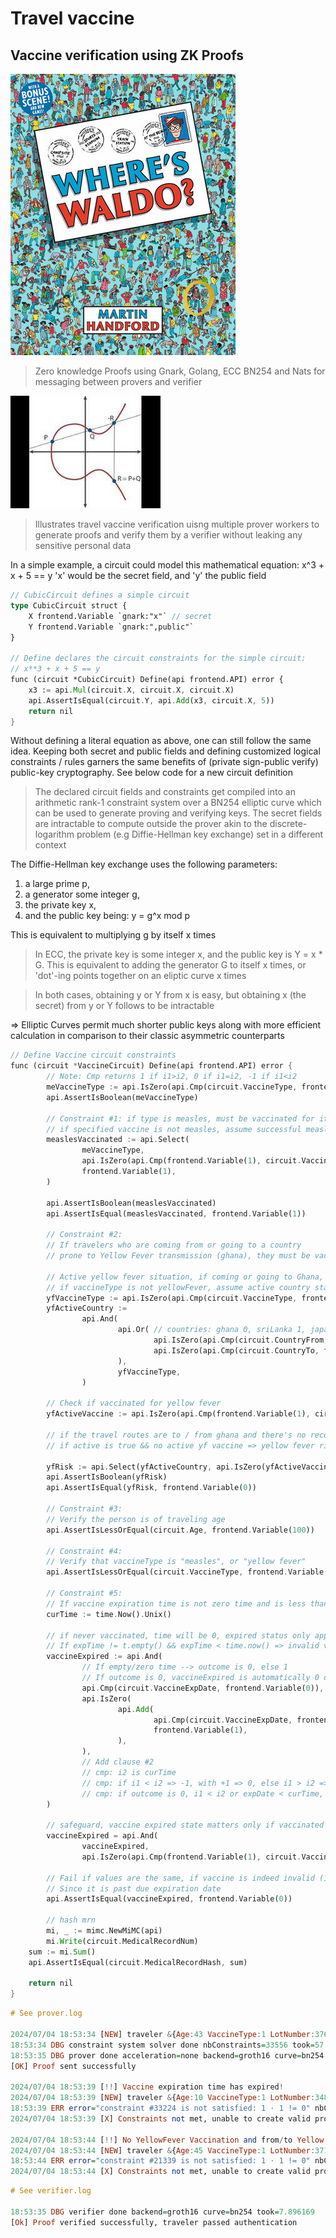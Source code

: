 # Travel vaccine
## Vaccine verification using ZK Proofs

![WALDO](https://github.com/brpandey/vacc/blob/main/waldo.jpeg?raw=true)


> Zero knowledge Proofs using Gnark, Golang, ECC BN254 and Nats for messaging between provers and verifier

![ECC](https://github.com/brpandey/vacc/blob/main/ecc.jpg?raw=true)

> Illustrates travel vaccine verification uisng multiple prover workers to generate proofs
> and verify them by a verifier without leaking any sensitive personal data


In a simple example, a circuit could model this mathematical equation: x^3 + x + 5 == y
'x' would be the secret field, and 'y' the public field

```rust
// CubicCircuit defines a simple circuit
type CubicCircuit struct {
	X frontend.Variable `gnark:"x"` // secret
	Y frontend.Variable `gnark:",public"`
}

// Define declares the circuit constraints for the simple circuit:
// x**3 + x + 5 == y
func (circuit *CubicCircuit) Define(api frontend.API) error {
	x3 := api.Mul(circuit.X, circuit.X, circuit.X)
	api.AssertIsEqual(circuit.Y, api.Add(x3, circuit.X, 5))
	return nil
}
```

Without defining a literal equation as above, one can still follow the same idea.
Keeping both secret and public fields and defining customized logical constraints / rules
garners the same benefits of (private sign-public verify) public-key cryptography.
See below code for a new circuit definition

> The declared circuit fields and constraints get compiled into an arithmetic rank-1 constraint system over
> a BN254 elliptic curve which can be used to generate proving and verifying keys.
> The secret fields are intractable to compute outside the prover akin to the discrete-logarithm problem
> (e.g Diffie-Hellman key exchange) set in a different context

The Diffie-Hellman key exchange uses the following parameters:
1) a large prime p,
2) a generator some integer g,
3) the private key x,
4) and the public key being: y = g^x mod p

This is equivalent to multiplying g by itself x times

> In ECC, the private key is some integer x, and the public key is Y = x * G.
> This is equivalent to adding the generator G to itself x times, or 'dot'-ing points together on an eliptic curve x times

> In both cases, obtaining y or Y from x is easy, but obtaining x (the secret) from y or Y follows to be intractable

=> Elliptic Curves permit much shorter public keys along with more efficient calculation in comparison to their classic asymmetric counterparts

```rust
// Define Vaccine circuit constraints
func (circuit *VaccineCircuit) Define(api frontend.API) error {
        // Note: Cmp returns 1 if i1>i2, 0 if i1=i2, -1 if i1<i2
        meVaccineType := api.IsZero(api.Cmp(circuit.VaccineType, frontend.Variable(measles)))
        api.AssertIsBoolean(meVaccineType)

        // Constraint #1: if type is measles, must be vaccinated for it
        // if specified vaccine is not measles, assume successful measles vaccination
	    measlesVaccinated := api.Select(
                meVaccineType,
                api.IsZero(api.Cmp(frontend.Variable(1), circuit.VaccinatedSecret)), // is vaccinated?
                frontend.Variable(1),
        )

        api.AssertIsBoolean(measlesVaccinated)
        api.AssertIsEqual(measlesVaccinated, frontend.Variable(1))

        // Constraint #2:
        // If travelers who are coming from or going to a country
        // prone to Yellow Fever transmission (ghana), they must be vaccinated against YF

        // Active yellow fever situation, if coming or going to Ghana, and if vaccineType is yellowFever
        // if vaccineType is not yellowFever, assume active country status is irrelevant or 0..
        yfVaccineType := api.IsZero(api.Cmp(circuit.VaccineType, frontend.Variable(yellowFever)))
        yfActiveCountry :=
                api.And(
                        api.Or( // countries: ghana 0, sriLanka 1, japan 2
                                api.IsZero(api.Cmp(circuit.CountryFrom, frontend.Variable(ghana))),
                                api.IsZero(api.Cmp(circuit.CountryTo, frontend.Variable(ghana))),
                        ),
                        yfVaccineType,
                )

        // Check if vaccinated for yellow fever
        yfActiveVaccine := api.IsZero(api.Cmp(frontend.Variable(1), circuit.VaccinatedSecret))

        // if the travel routes are to / from ghana and there's no record of yf vaccination mark as risk
        // if active is true && no active yf vaccine => yellow fever risk

        yfRisk := api.Select(yfActiveCountry, api.IsZero(yfActiveVaccine), frontend.Variable(0))
        api.AssertIsBoolean(yfRisk)
        api.AssertIsEqual(yfRisk, frontend.Variable(0))

        // Constraint #3:
        // Verify the person is of traveling age
        api.AssertIsLessOrEqual(circuit.Age, frontend.Variable(100))

        // Constraint #4:
	    // Verify that vaccineType is "measles", or "yellow fever"
        api.AssertIsLessOrEqual(circuit.VaccineType, frontend.Variable(yellowFever))

        // Constraint #5:
        // If vaccine expiration time is not zero time and is less than now, denote that vaccine is not valid
        curTime := time.Now().Unix()

        // if never vaccinated, time will be 0, expired status only applies to if was previously vaccinated
        // If expTime != t.empty() && expTime < time.now() => invalid vaccine
        vaccineExpired := api.And(
                // If empty/zero time --> outcome is 0, else 1
                // If outcome is 0, vaccineExpired is automatically 0 or (valid)
                api.Cmp(circuit.VaccineExpDate, frontend.Variable(0)),
                api.IsZero(
                        api.Add(
                                api.Cmp(circuit.VaccineExpDate, frontend.Variable(curTime)),
                                frontend.Variable(1),
                        ),
                ),
                // Add clause #2
                // cmp: i2 is curTime
                // cmp: if i1 < i2 => -1, with +1 => 0, else i1 > i2 => 1, then with +1 => 2, else else i1 == i2 => 0, w/ +1 => 1
                // cmp: if outcome is 0, i1 < i2 or expDate < curTime, so invalid or 1
        )

        // safeguard, vaccine expired state matters only if vaccinated
        vaccineExpired = api.And(
                vaccineExpired,
                api.IsZero(api.Cmp(frontend.Variable(1), circuit.VaccinatedSecret)))

        // Fail if values are the same, if vaccine is indeed invalid (1)
        // Since it is past due expiration date
        api.AssertIsEqual(vaccineExpired, frontend.Variable(0))

        // hash mrn
        mi, _ := mimc.NewMiMC(api)
        mi.Write(circuit.MedicalRecordNum)
	sum := mi.Sum()
	api.AssertIsEqual(circuit.MedicalRecordHash, sum)

	return nil
}
```


```haskell
# See prover.log

2024/07/04 18:53:34 [NEW] traveler &{Age:43 VaccineType:1 LotNumber:376503936263800 Dob:339120000 MedicalRecordNum:343664090834775 MedicalRecordHash:[1 122 128 147 216 145 131 178 86 107 176 131 29 150 250 70 40 110 25 192 65 198 185 220 200 200 184 44 178 163 125 106] CountryFrom:1 CountryTo:2 VaccinatedSecret:0 VaccineExpDate:0}
18:53:34 DBG constraint system solver done nbConstraints=33556 took=57.245394
18:53:35 DBG prover done acceleration=none backend=groth16 curve=bn254 nbConstraints=33556 took=1675.115905
[OK] Proof sent successfully

2024/07/04 18:53:39 [!!] Vaccine expiration time has expired!
2024/07/04 18:53:39 [NEW] traveler &{Age:10 VaccineType:1 LotNumber:348367540237593 Dob:1389571200 MedicalRecordNum:376894624500803 MedicalRecordHash:[39 75 3 159 205 21 223 79 60 185 2 252 222 27 60 204 200 171 178 228 211 246 210 200 208 155 87 158 142 77 51 135] CountryFrom:2 CountryTo:0 VaccinatedSecret:1 VaccineExpDate:1645574400}
18:53:39 ERR error="constraint #33224 is not satisfied: 1 ⋅ 1 != 0" nbConstraints=33556
2024/07/04 18:53:39 [X] Constraints not met, unable to create valid proof: constraint #33224 is not satisfied: 1 ⋅ 1 != 0

2024/07/04 18:53:44 [!!] No YellowFever Vaccination and from/to Yellow Fever Area
2024/07/04 18:53:44 [NEW] traveler &{Age:45 VaccineType:1 LotNumber:371864288485165 Dob:270345600 MedicalRecordNum:373531245071625 MedicalRecordHash:[0 245 28 207 54 75 10 252 120 198 56 69 167 141 70 43 255 166 168 237 249 238 123 111 99 236 203 176 84 6 113 104] CountryFrom:0 CountryTo:1 VaccinatedSecret:0 VaccineExpDate:0}
18:53:44 ERR error="constraint #21339 is not satisfied: 1 ⋅ 1 != 0" nbConstraints=33556
2024/07/04 18:53:44 [X] Constraints not met, unable to create valid proof: constraint #21339 is not satisfied: 1 ⋅ 1 != 0
```


```haskell
# See verifier.log

18:53:35 DBG verifier done backend=groth16 curve=bn254 took=7.896169
[Ok] Proof verified successfully, traveler passed authentication
```
